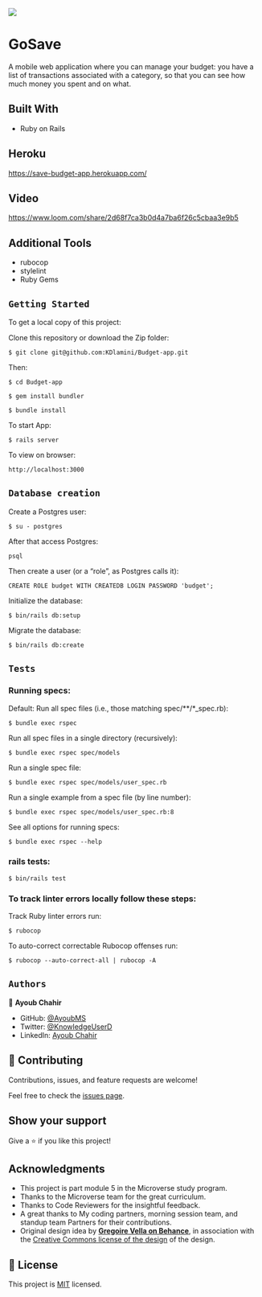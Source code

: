 ![](https://img.shields.io/badge/Microverse-blueviolet)


# GoSave

A mobile web application where you can manage your budget: you have a list of transactions associated with a category, so that you can see how much money you spent and on what.

## Built With

- Ruby on Rails

## Heroku
https://save-budget-app.herokuapp.com/

## Video
https://www.loom.com/share/2d68f7ca3b0d4a7ba6f26c5cbaa3e9b5

## Additional Tools

- rubocop
- stylelint
- Ruby Gems

## `Getting Started`

To get a local copy of this project:

Clone this repository or download the Zip folder:
```
$ git clone git@github.com:KDlamini/Budget-app.git
```
Then:
```
$ cd Budget-app

$ gem install bundler

$ bundle install
```

To start App:
```
$ rails server
```

To view on browser:
```
http://localhost:3000
```

## `Database creation`

Create a Postgres user:
```
$ su - postgres
```

After that access Postgres:
```
psql
```

Then create a user (or a “role”, as Postgres calls it):
```
CREATE ROLE budget WITH CREATEDB LOGIN PASSWORD 'budget';
```

Initialize the database:
```
$ bin/rails db:setup
```

Migrate the database:
```
$ bin/rails db:create
```

## `Tests`

### Running specs:
Default: Run all spec files (i.e., those matching spec/**/*_spec.rb):
```
$ bundle exec rspec
```
Run all spec files in a single directory (recursively):
```
$ bundle exec rspec spec/models
```
Run a single spec file:
```
$ bundle exec rspec spec/models/user_spec.rb
```

Run a single example from a spec file (by line number):
```
$ bundle exec rspec spec/models/user_spec.rb:8
```

See all options for running specs:
```
$ bundle exec rspec --help
```

### rails tests:

```
$ bin/rails test
```

### To track linter errors locally follow these steps:

Track Ruby linter errors run:
```
$ rubocop
```
To auto-correct correctable Rubocop offenses run:
```
$ rubocop --auto-correct-all | rubocop -A
```

## `Authors`

👤 **Ayoub Chahir**

- GitHub: [@AyoubMS](https://github.com/AyoubMs)
- Twitter: [@KnowledgeUserD](https://twitter.com/KnowledgeUserD)
- LinkedIn: [Ayoub Chahir](https://www.linkedin.com/in/ayoub-chahir/)

## 🤝 Contributing

Contributions, issues, and feature requests are welcome!

Feel free to check the [issues page](../../issues/).

## Show your support

Give a ⭐️ if you like this project!

## Acknowledgments

- This project is part module 5 in the Microverse study program.
- Thanks to the Microverse team for the great curriculum.
- Thanks to Code Reviewers for the insightful feedback.
- A great thanks to My coding partners, morning session team, and standup team Partners for their contributions.
- Original design idea by **[Gregoire Vella on Behance](https://www.behance.net/gregoirevella)**, in association with the [Creative Commons license of the design](https://creativecommons.org/licenses/by-nc/4.0/) of the design.

## 📝 License

This project is [MIT](./MIT.md) licensed.
